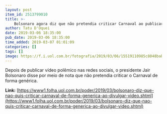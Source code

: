 ```yaml
---
layout: post
item_id: 2513799010
title: >-
    Bolsonaro agora diz que não pretendia criticar Carnaval ao publicar vídeo obsceno
author: Tatu D'Oquei
date: 2019-03-06 18:35:00
pub_date: 2019-03-06 18:35:00
time_added: 2019-03-07 01:01:09
categories: []
tags: []
image: https://f.i.uol.com.br/fotografia/2019/03/06/15519110985c8048bab75c3_1551911098_3x2_rt.jpg
---
```


Depois de publicar vídeo polêmico nas redes sociais, o presidente Jair Bolsonaro disse por meio de nota que não pretendia criticar o Carnaval de forma genérica.

**Link:** [https://www1.folha.uol.com.br/poder/2019/03/bolsonaro-diz-que-nao-quis-criticar-carnaval-de-forma-generica-ao-divulgar-video.shtml](https://www1.folha.uol.com.br/poder/2019/03/bolsonaro-diz-que-nao-quis-criticar-carnaval-de-forma-generica-ao-divulgar-video.shtml)

